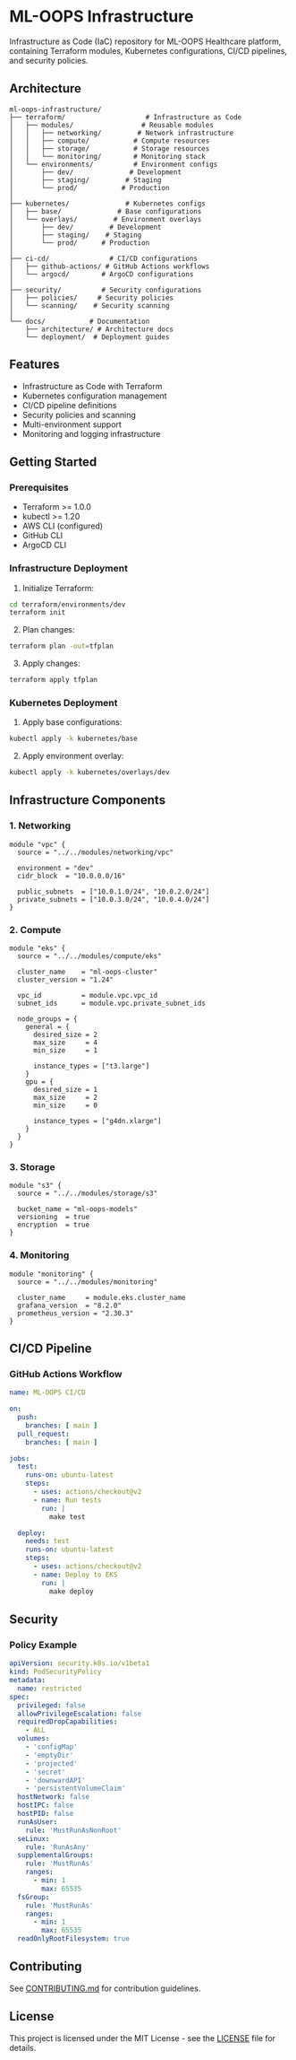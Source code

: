 # ML-OOPS Infrastructure

Infrastructure as Code (IaC) repository for ML-OOPS Healthcare platform, containing Terraform modules, Kubernetes configurations, CI/CD pipelines, and security policies.

## Architecture

```
ml-oops-infrastructure/
├── terraform/                    # Infrastructure as Code
│   ├── modules/                 # Reusable modules
│   │   ├── networking/         # Network infrastructure
│   │   ├── compute/           # Compute resources
│   │   ├── storage/           # Storage resources
│   │   └── monitoring/        # Monitoring stack
│   └── environments/          # Environment configs
│       ├── dev/              # Development
│       ├── staging/         # Staging
│       └── prod/           # Production
│
├── kubernetes/              # Kubernetes configs
│   ├── base/              # Base configurations
│   └── overlays/         # Environment overlays
│       ├── dev/         # Development
│       ├── staging/    # Staging
│       └── prod/      # Production
│
├── ci-cd/               # CI/CD configurations
│   ├── github-actions/ # GitHub Actions workflows
│   └── argocd/        # ArgoCD configurations
│
├── security/          # Security configurations
│   ├── policies/     # Security policies
│   └── scanning/    # Security scanning
│
└── docs/           # Documentation
    ├── architecture/ # Architecture docs
    └── deployment/  # Deployment guides
```

## Features

- Infrastructure as Code with Terraform
- Kubernetes configuration management
- CI/CD pipeline definitions
- Security policies and scanning
- Multi-environment support
- Monitoring and logging infrastructure

## Getting Started

### Prerequisites

- Terraform >= 1.0.0
- kubectl >= 1.20
- AWS CLI (configured)
- GitHub CLI
- ArgoCD CLI

### Infrastructure Deployment

1. Initialize Terraform:
```bash
cd terraform/environments/dev
terraform init
```

2. Plan changes:
```bash
terraform plan -out=tfplan
```

3. Apply changes:
```bash
terraform apply tfplan
```

### Kubernetes Deployment

1. Apply base configurations:
```bash
kubectl apply -k kubernetes/base
```

2. Apply environment overlay:
```bash
kubectl apply -k kubernetes/overlays/dev
```

## Infrastructure Components

### 1. Networking

```hcl
module "vpc" {
  source = "../../modules/networking/vpc"
  
  environment = "dev"
  cidr_block  = "10.0.0.0/16"
  
  public_subnets  = ["10.0.1.0/24", "10.0.2.0/24"]
  private_subnets = ["10.0.3.0/24", "10.0.4.0/24"]
}
```

### 2. Compute

```hcl
module "eks" {
  source = "../../modules/compute/eks"
  
  cluster_name    = "ml-oops-cluster"
  cluster_version = "1.24"
  
  vpc_id          = module.vpc.vpc_id
  subnet_ids      = module.vpc.private_subnet_ids
  
  node_groups = {
    general = {
      desired_size = 2
      max_size     = 4
      min_size     = 1
      
      instance_types = ["t3.large"]
    }
    gpu = {
      desired_size = 1
      max_size     = 2
      min_size     = 0
      
      instance_types = ["g4dn.xlarge"]
    }
  }
}
```

### 3. Storage

```hcl
module "s3" {
  source = "../../modules/storage/s3"
  
  bucket_name = "ml-oops-models"
  versioning  = true
  encryption  = true
}
```

### 4. Monitoring

```hcl
module "monitoring" {
  source = "../../modules/monitoring"
  
  cluster_name     = module.eks.cluster_name
  grafana_version  = "8.2.0"
  prometheus_version = "2.30.3"
}
```

## CI/CD Pipeline

### GitHub Actions Workflow

```yaml
name: ML-OOPS CI/CD

on:
  push:
    branches: [ main ]
  pull_request:
    branches: [ main ]

jobs:
  test:
    runs-on: ubuntu-latest
    steps:
      - uses: actions/checkout@v2
      - name: Run tests
        run: |
          make test

  deploy:
    needs: test
    runs-on: ubuntu-latest
    steps:
      - uses: actions/checkout@v2
      - name: Deploy to EKS
        run: |
          make deploy
```

## Security

### Policy Example

```yaml
apiVersion: security.k8s.io/v1beta1
kind: PodSecurityPolicy
metadata:
  name: restricted
spec:
  privileged: false
  allowPrivilegeEscalation: false
  requiredDropCapabilities:
    - ALL
  volumes:
    - 'configMap'
    - 'emptyDir'
    - 'projected'
    - 'secret'
    - 'downwardAPI'
    - 'persistentVolumeClaim'
  hostNetwork: false
  hostIPC: false
  hostPID: false
  runAsUser:
    rule: 'MustRunAsNonRoot'
  seLinux:
    rule: 'RunAsAny'
  supplementalGroups:
    rule: 'MustRunAs'
    ranges:
      - min: 1
        max: 65535
  fsGroup:
    rule: 'MustRunAs'
    ranges:
      - min: 1
        max: 65535
  readOnlyRootFilesystem: true
```

## Contributing

See [CONTRIBUTING.md](CONTRIBUTING.md) for contribution guidelines.

## License

This project is licensed under the MIT License - see the [LICENSE](LICENSE) file for details.
